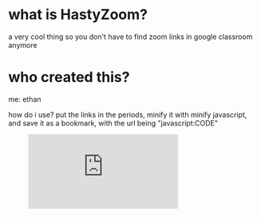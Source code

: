 what is HastyZoom?
===
a very cool thing so you don't have to find zoom links in google classroom anymore

who created this?
===
me: ethan

how do i use?
put the links in the periods, minify it with minify javascript, and save it as a bookmark, with the url being "javascript:CODE"
<figure class="video_container">
  <iframe src="https://cdn.discordapp.com/attachments/753358642660769953/754063514943094854/hastyzoom.mp4" frameborder="0" allowfullscreen="true"> </iframe>
</figure>
